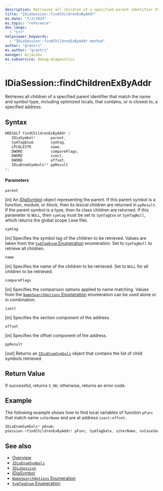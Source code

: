 ```yaml
---
description: Retrieves all children of a specified parent identifier that match the name and symbol type, including optimized locals, that contains, or is closest to, a specified address.
title: "IDiaSession::findChildrenExByAddr"
ms.date: "7/2/2024"
ms.topic: "reference"
dev_langs:
  - "C++"
helpviewer_keywords:
  - "IDiaSession::findChildrenExByAddr method"
author: "grantri"
ms.author: "grantri"
manager: mijacobs
ms.subservice: debug-diagnostics
---
```


# IDiaSession::findChildrenExByAddr

Retrieves all children of a specified parent identifier that match the name and symbol type, including optimized locals, that contains, or is closest to, a specified address.

## Syntax

```C++
HRESULT findChildrenExByAddr (
   IDiaSymbol*       parent,
   SymTagEnum        symtag,
   LPCOLESTR         name,
   DWORD             compareFlags,
   DWORD             isect,
   DWORD             offset,
   IDiaEnumSymbols** ppResult
);
```

#### Parameters

 `parent`

[in] An [IDiaSymbol](../../debugger/debug-interface-access/idiasymbol.md) object representing the parent. If this parent symbol is a function, module, or block, then its lexical children are returned in `ppResult`. If the parent symbol is a type, then its class children are returned. If this parameter is `NULL`, then `symtag` must be set to `SymTagExe` or `SymTagNull`, which returns the global scope (.exe file).

 `symtag`

[in] Specifies the symbol tag of the children to be retrieved. Values are taken from the [`SymTagEnum` Enumeration](../../debugger/debug-interface-access/symtagenum.md) enumeration. Set to `SymTagNull` to retrieve all children.

 `name`

[in] Specifies the name of the children to be retrieved. Set to `NULL` for all children to be retrieved.

 `compareFlags`

[in] Specifies the comparison options applied to name matching. Values from the [`NameSearchOptions` Enumeration](../../debugger/debug-interface-access/namesearchoptions.md) enumeration can be used alone or in combination.

 `isect`

[in] Specifies the section component of the address.

 `offset`

[in] Specifies the offset component of the address.

 `ppResult`

[out] Returns an [`IDiaEnumSymbols`](../../debugger/debug-interface-access/idiaenumsymbols.md) object that contains the list of child symbols retrieved.

## Return Value

 If successful, returns `S_OK`; otherwise, returns an error code.

## Example

 The following example shows how to find local variables of function `pFunc` that match name `szVarName` and are at address `isect:offset`.

```C++
IDiaEnumSymbols* pEnum;
pSession->findChildrenExByAddr( pFunc, SymTagData, szVarName, nsCaseSensitive, isect, offset, &pEnum );
```

## See also

- [Overview](../../debugger/debug-interface-access/overview-debug-interface-access-sdk.md)
- [`IDiaEnumSymbols`](../../debugger/debug-interface-access/idiaenumsymbols.md)
- [`IDiaSession`](../../debugger/debug-interface-access/idiasession.md)
- [IDiaSymbol](../../debugger/debug-interface-access/idiasymbol.md)
- [`NameSearchOptions` Enumeration](../../debugger/debug-interface-access/namesearchoptions.md)
- [`SymTagEnum` Enumeration](../../debugger/debug-interface-access/symtagenum.md)
